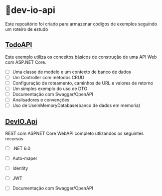 # 📑dev-io-api
Este repositório foi criado para armazenar códigos de exemplos seguindo um roteiro de estudo

## [TodoAPI](https://github.com/mrbol/dev-io-api/tree/master/TodoApi)
Este exemplo utiliza os conceitos básicos de construção de uma API Web com ASP.NET Core.

- [ ] Uma classe de modelo e um contexto de banco de dados
- [ ] Um Controller com métodos CRUD
- [ ] Configuração de roteamento, caminhos de URL e valores de retorno
- [ ] Um simples exemplo do uso de DTO
- [ ] Documentação com Swagger/OpenAPI
- [ ] Analisadores e convenções
- [ ] Uso de UseInMemoryDatabase(banco de dados em memoria) 

## [DevIO.Api](https://github.com/mrbol/dev-io-api/tree/master/DevIO.Api)

REST com ASPNET Core WebAPI completo utlizandos os seguintes recursos

- [ ] .NET 6.0
- [ ] Auto-maper
- [ ] Identity
- [ ] JWT
- [ ] Documentação com Swagger/OpenAPI

